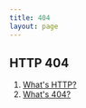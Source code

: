 ```yaml
---
title: 404
layout: page
---
```


<h2>HTTP 404</h2>
<ol>
  <li><a href="http://en.wikipedia.org/wiki/Hypertext_Transfer_Protocol">What's HTTP?</a></li>
  <li><a href="http://en.wikipedia.org/wiki/HTTP_404">What's 404?</a></li>
</ol>